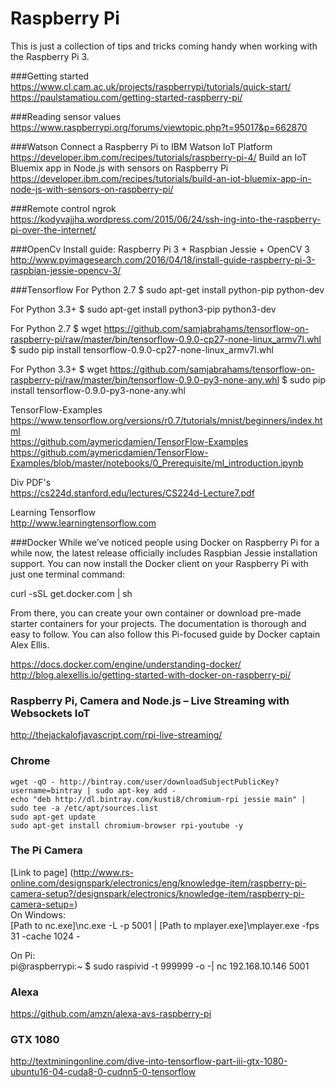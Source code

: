 # Raspberry Pi
This is just a collection of tips and tricks coming handy when working with the Raspberry Pi 3.

###Getting started  
https://www.cl.cam.ac.uk/projects/raspberrypi/tutorials/quick-start/   
https://paulstamatiou.com/getting-started-raspberry-pi/

###Reading sensor values
https://www.raspberrypi.org/forums/viewtopic.php?t=95017&p=662870

###Watson
Connect a Raspberry Pi to IBM Watson IoT Platform  
https://developer.ibm.com/recipes/tutorials/raspberry-pi-4/
Build an IoT Bluemix app in Node.js with sensors on Raspberry Pi  
https://developer.ibm.com/recipes/tutorials/build-an-iot-bluemix-app-in-node-js-with-sensors-on-raspberry-pi/

###Remote control
ngrok   
https://kodyvajjha.wordpress.com/2015/06/24/ssh-ing-into-the-raspberry-pi-over-the-internet/

###OpenCv
Install guide: Raspberry Pi 3 + Raspbian Jessie + OpenCV 3
http://www.pyimagesearch.com/2016/04/18/install-guide-raspberry-pi-3-raspbian-jessie-opencv-3/

###Tensorflow
For Python 2.7
$ sudo apt-get install python-pip python-dev

For Python 3.3+
$ sudo apt-get install python3-pip python3-dev

For Python 2.7
$ wget https://github.com/samjabrahams/tensorflow-on-raspberry-pi/raw/master/bin/tensorflow-0.9.0-cp27-none-linux_armv7l.whl
$ sudo pip install tensorflow-0.9.0-cp27-none-linux_armv7l.whl

For Python 3.3+
$ wget https://github.com/samjabrahams/tensorflow-on-raspberry-pi/raw/master/bin/tensorflow-0.9.0-py3-none-any.whl
$ sudo pip install tensorflow-0.9.0-py3-none-any.whl


TensorFlow-Examples   
https://www.tensorflow.org/versions/r0.7/tutorials/mnist/beginners/index.html   
https://github.com/aymericdamien/TensorFlow-Examples   
https://github.com/aymericdamien/TensorFlow-Examples/blob/master/notebooks/0_Prerequisite/ml_introduction.ipynb

Div PDF's  
https://cs224d.stanford.edu/lectures/CS224d-Lecture7.pdf  

Learning Tensorflow   
http://www.learningtensorflow.com

###Docker
While we’ve noticed people using Docker on Raspberry Pi for a while now, the latest release officially includes Raspbian Jessie installation support. You can now install the Docker client on your Raspberry Pi with just one terminal command:

curl -sSL get.docker.com | sh

From there, you can create your own container or download pre-made starter containers for your projects. The documentation is thorough and easy to follow. You can also follow this Pi-focused guide by Docker captain Alex Ellis.

https://docs.docker.com/engine/understanding-docker/
http://blog.alexellis.io/getting-started-with-docker-on-raspberry-pi/

### Raspberry Pi, Camera and Node.js – Live Streaming with Websockets IoT  
http://thejackalofjavascript.com/rpi-live-streaming/

### Chrome  
    wget -qO - http://bintray.com/user/downloadSubjectPublicKey?username=bintray | sudo apt-key add -
    echo "deb http://dl.bintray.com/kusti8/chromium-rpi jessie main" | sudo tee -a /etc/apt/sources.list
    sudo apt-get update
    sudo apt-get install chromium-browser rpi-youtube -y
    
### The Pi Camera   
[Link to page] (http://www.rs-online.com/designspark/electronics/eng/knowledge-item/raspberry-pi-camera-setup?/designspark/electronics/knowledge-item/raspberry-pi-camera-setup=)   
On Windows:   
[Path to nc.exe]\nc.exe -L -p 5001 | [Path to mplayer.exe]\mplayer.exe -fps 31 -cache 1024 -

On Pi:   
pi@raspberrypi:~ $ sudo raspivid -t 999999 -o -| nc 192.168.10.146 5001

### Alexa
https://github.com/amzn/alexa-avs-raspberry-pi

### GTX 1080
http://textminingonline.com/dive-into-tensorflow-part-iii-gtx-1080-ubuntu16-04-cuda8-0-cudnn5-0-tensorflow


